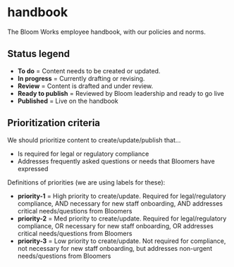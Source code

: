 # handbook
The Bloom Works employee handbook, with our policies and norms.

## Status legend
- **To do** = Content needs to be created or updated.
- **In progress** = Currently drafting or revising. 
- **Review** = Content is drafted and under review. 
- **Ready to publish** = Reviewed by Bloom leadership and ready to go live
- **Published** = Live on the handbook

## Prioritization criteria 
We should prioritize content to create/update/publish that…
- Is required for legal or regulatory compliance
- Addresses frequently asked questions or needs that Bloomers have expressed

Definitions of priorities (we are using labels for these):
- **priority-1** = High priority to create/update. Required for legal/regulatory compliance, AND necessary for new staff onboarding, AND addresses critical needs/questions from Bloomers
- **priority-2** = Med priority to create/update. Required for legal/regulatory compliance, OR necessary for new staff onboarding, OR addresses critical needs/questions from Bloomers
- **priority-3** =  Low priority to create/update. Not required for compliance, not necessary for new staff onboarding, but addresses non-urgent needs/questions from Bloomers
